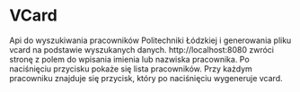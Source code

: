 # VCard
Api do wyszukiwania pracowników Politechniki Łódzkiej i generowania pliku vcard na podstawie wyszukanych danych.
http://localhost:8080 zwróci stronę z polem do wpisania imienia lub nazwiska pracownika. Po naciśnięciu przycisku pokaże się lista pracowników. Przy każdym pracowniku znajduje się przycisk, który po naciśnięciu wygeneruje vcard.
